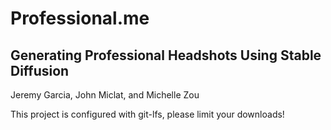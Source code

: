 # Professional.me
## Generating Professional Headshots Using Stable Diffusion
Jeremy Garcia, John Miclat, and Michelle Zou

This project is configured with git-lfs, please limit your downloads!
